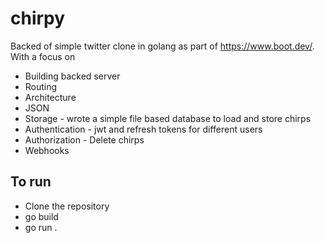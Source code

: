 # chirpy
Backed of simple twitter clone in golang as part of https://www.boot.dev/. 
With a focus on 
 * Building backed server
 * Routing 
 * Architecture
 * JSON
 * Storage - wrote a simple file based database to load and store chirps
 * Authentication - jwt and refresh tokens for different users
 * Authorization - Delete chirps
 * Webhooks

## To run
* Clone the repository
* go build
* go run .
